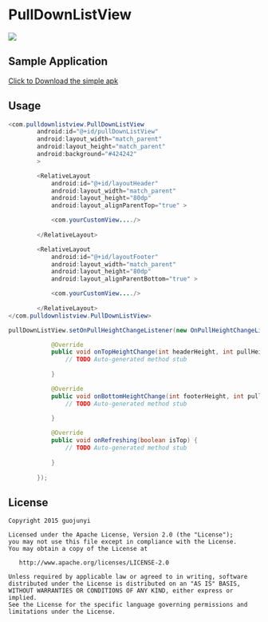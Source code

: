 PullDownListView
================
![](https://raw.githubusercontent.com/guojunyi/PullDownListView/master/screenshot/1.gif)
## Sample Application
<a href="https://raw.githubusercontent.com/guojunyi/PullDownListView/master/apk/PullDownListView.apk" target="_blank" title="Download From Google Play">Click to Download the simple apk</a>

## Usage
``` java
<com.pulldownlistview.PullDownListView
        android:id="@+id/pullDownListView"
        android:layout_width="match_parent"
        android:layout_height="match_parent"
        android:background="#424242"
        >

        <RelativeLayout
            android:id="@+id/layoutHeader"
            android:layout_width="match_parent"
            android:layout_height="80dp"
            android:layout_alignParentTop="true" >

            <com.yourCustomView..../>
            
        </RelativeLayout>

        <RelativeLayout
            android:id="@+id/layoutFooter"
            android:layout_width="match_parent"
            android:layout_height="80dp"
            android:layout_alignParentBottom="true" >

            <com.yourCustomView..../>
            
        </RelativeLayout>
</com.pulldownlistview.PullDownListView>
```

``` java
pullDownListView.setOnPullHeightChangeListener(new OnPullHeightChangeListener(){

			@Override
			public void onTopHeightChange(int headerHeight, int pullHeight) {
				// TODO Auto-generated method stub
				
			}

			@Override
			public void onBottomHeightChange(int footerHeight, int pullHeight) {
				// TODO Auto-generated method stub
				
			}

			@Override
			public void onRefreshing(boolean isTop) {
				// TODO Auto-generated method stub
				
			}
			
		});
```

## License

    Copyright 2015 guojunyi

    Licensed under the Apache License, Version 2.0 (the "License");
    you may not use this file except in compliance with the License.
    You may obtain a copy of the License at

       http://www.apache.org/licenses/LICENSE-2.0

    Unless required by applicable law or agreed to in writing, software
    distributed under the License is distributed on an "AS IS" BASIS,
    WITHOUT WARRANTIES OR CONDITIONS OF ANY KIND, either express or implied.
    See the License for the specific language governing permissions and
    limitations under the License.

